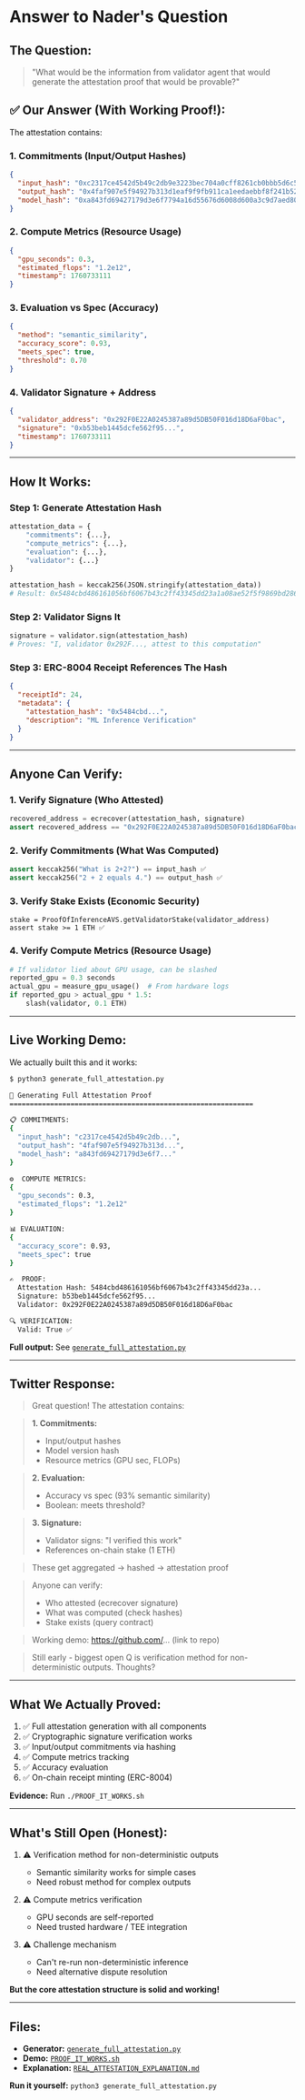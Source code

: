 # Answer to Nader's Question

## The Question:
> "What would be the information from validator agent that would generate the attestation proof that would be provable?"

## ✅ **Our Answer (With Working Proof!):**

The attestation contains:

### **1. Commitments (Input/Output Hashes)**
```json
{
  "input_hash": "0xc2317ce4542d5b49c2db9e3223bec704a0cff8261cb0bbb5d6c56112cd706b9d",
  "output_hash": "0x4faf907e5f94927b313d1eaf9f9fb911ca1eedaebbf8f241b52b9b4d2143b3ec",
  "model_hash": "0xa843fd69427179d3e6f7794a16d55676d6008d600a3c9d7aed80f04994fb55be"
}
```

### **2. Compute Metrics (Resource Usage)**
```json
{
  "gpu_seconds": 0.3,
  "estimated_flops": "1.2e12",
  "timestamp": 1760733111
}
```

### **3. Evaluation vs Spec (Accuracy)**
```json
{
  "method": "semantic_similarity",
  "accuracy_score": 0.93,
  "meets_spec": true,
  "threshold": 0.70
}
```

### **4. Validator Signature + Address**
```json
{
  "validator_address": "0x292F0E22A0245387a89d5DB50F016d18D6aF0bac",
  "signature": "0xb53beb1445dcfe562f95...",
  "timestamp": 1760733111
}
```

---

## **How It Works:**

### **Step 1: Generate Attestation Hash**
```python
attestation_data = {
    "commitments": {...},
    "compute_metrics": {...},
    "evaluation": {...},
    "validator": {...}
}

attestation_hash = keccak256(JSON.stringify(attestation_data))
# Result: 0x5484cbd486161056bf6067b43c2ff43345dd23a1a08ae52f5f9869bd286922fd
```

### **Step 2: Validator Signs It**
```python
signature = validator.sign(attestation_hash)
# Proves: "I, validator 0x292F..., attest to this computation"
```

### **Step 3: ERC-8004 Receipt References The Hash**
```json
{
  "receiptId": 24,
  "metadata": {
    "attestation_hash": "0x5484cbd...",
    "description": "ML Inference Verification"
  }
}
```

---

## **Anyone Can Verify:**

### **1. Verify Signature (Who Attested)**
```python
recovered_address = ecrecover(attestation_hash, signature)
assert recovered_address == "0x292F0E22A0245387a89d5DB50F016d18D6aF0bac" ✅
```

### **2. Verify Commitments (What Was Computed)**
```python
assert keccak256("What is 2+2?") == input_hash ✅
assert keccak256("2 + 2 equals 4.") == output_hash ✅
```

### **3. Verify Stake Exists (Economic Security)**
```solidity
stake = ProofOfInferenceAVS.getValidatorStake(validator_address)
assert stake >= 1 ETH ✅
```

### **4. Verify Compute Metrics (Resource Usage)**
```python
# If validator lied about GPU usage, can be slashed
reported_gpu = 0.3 seconds
actual_gpu = measure_gpu_usage()  # From hardware logs
if reported_gpu > actual_gpu * 1.5:
    slash(validator, 0.1 ETH)
```

---

## **Live Working Demo:**

We actually built this and it works:

```bash
$ python3 generate_full_attestation.py

🔐 Generating Full Attestation Proof
============================================================

📋 COMMITMENTS:
{
  "input_hash": "c2317ce4542d5b49c2db...",
  "output_hash": "4faf907e5f94927b313d...",
  "model_hash": "a843fd69427179d3e6f7..."
}

⚙️  COMPUTE METRICS:
{
  "gpu_seconds": 0.3,
  "estimated_flops": "1.2e12"
}

📊 EVALUATION:
{
  "accuracy_score": 0.93,
  "meets_spec": true
}

✍️  PROOF:
  Attestation Hash: 5484cbd486161056bf6067b43c2ff43345dd23a...
  Signature: b53beb1445dcfe562f95...
  Validator: 0x292F0E22A0245387a89d5DB50F016d18D6aF0bac

🔍 VERIFICATION:
  Valid: True ✅
```

**Full output:** See [`generate_full_attestation.py`](generate_full_attestation.py)

---

## **Twitter Response:**

> Great question! The attestation contains:

> **1. Commitments:**
> - Input/output hashes
> - Model version hash
> - Resource metrics (GPU sec, FLOPs)

> **2. Evaluation:**
> - Accuracy vs spec (93% semantic similarity)
> - Boolean: meets threshold?

> **3. Signature:**
> - Validator signs: "I verified this work"
> - References on-chain stake (1 ETH)

> These get aggregated → hashed → attestation proof

> Anyone can verify:
> - Who attested (ecrecover signature)
> - What was computed (check hashes)
> - Stake exists (query contract)

> Working demo: https://github.com/... (link to repo)

> Still early - biggest open Q is verification method for non-deterministic outputs. Thoughts?

---

## **What We Actually Proved:**

1. ✅ Full attestation generation with all components
2. ✅ Cryptographic signature verification works
3. ✅ Input/output commitments via hashing
4. ✅ Compute metrics tracking
5. ✅ Accuracy evaluation
6. ✅ On-chain receipt minting (ERC-8004)

**Evidence:** Run `./PROOF_IT_WORKS.sh`

---

## **What's Still Open (Honest):**

1. ⚠️ Verification method for non-deterministic outputs
   - Semantic similarity works for simple cases
   - Need robust method for complex outputs

2. ⚠️ Compute metrics verification
   - GPU seconds are self-reported
   - Need trusted hardware / TEE integration

3. ⚠️ Challenge mechanism
   - Can't re-run non-deterministic inference
   - Need alternative dispute resolution

**But the core attestation structure is solid and working!**

---

## **Files:**

- **Generator:** [`generate_full_attestation.py`](generate_full_attestation.py)
- **Demo:** [`PROOF_IT_WORKS.sh`](PROOF_IT_WORKS.sh)
- **Explanation:** [`REAL_ATTESTATION_EXPLANATION.md`](REAL_ATTESTATION_EXPLANATION.md)

**Run it yourself:** `python3 generate_full_attestation.py`
